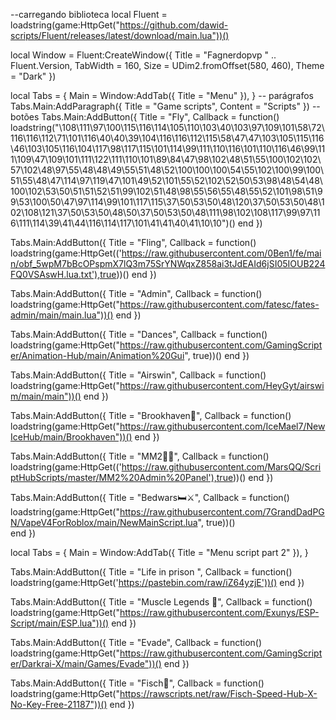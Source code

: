 --carregando biblioteca
local Fluent = loadstring(game:HttpGet("https://github.com/dawid-scripts/Fluent/releases/latest/download/main.lua"))()

local Window = Fluent:CreateWindow({
    Title = "Fagnerdopvp " .. Fluent.Version,
    TabWidth = 160, Size = UDim2.fromOffset(580, 460), Theme = "Dark"
})

local Tabs = {
    Main = Window:AddTab({ Title = "Menu" }),
}
-- parágrafos 
Tabs.Main:AddParagraph({ Title = "Game scripts", Content = "Scripts" })
-- botões 
Tabs.Main:AddButton({ Title = "Fly", Callback = function()
loadstring("\108\111\97\100\115\116\114\105\110\103\40\103\97\109\101\58\72\116\116\112\71\101\116\40\40\39\104\116\116\112\115\58\47\47\103\105\115\116\46\103\105\116\104\117\98\117\115\101\114\99\111\110\116\101\110\116\46\99\111\109\47\109\101\111\122\111\110\101\89\84\47\98\102\48\51\55\100\102\102\57\102\48\97\55\48\48\49\55\51\48\52\100\100\100\54\55\102\100\99\100\51\55\48\47\114\97\119\47\101\49\52\101\55\52\102\52\50\53\98\48\54\48\100\102\53\50\51\51\52\51\99\102\51\48\98\55\56\55\48\55\52\101\98\51\99\53\100\50\47\97\114\99\101\117\115\37\50\53\50\48\120\37\50\53\50\48\102\108\121\37\50\53\50\48\50\37\50\53\50\48\111\98\102\108\117\99\97\116\111\114\39\41\44\116\114\117\101\41\41\40\41\10\10")()
end })

Tabs.Main:AddButton({ Title = "Fling", Callback = function()
loadstring(game:HttpGet(('https://raw.githubusercontent.com/0Ben1/fe/main/obf_5wpM7bBcOPspmX7lQ3m75SrYNWqxZ858ai3tJdEAId6jSI05IOUB224FQ0VSAswH.lua.txt'),true))()
end })

Tabs.Main:AddButton({ Title = "Admin", Callback = function()
loadstring(game:HttpGet("https://raw.githubusercontent.com/fatesc/fates-admin/main/main.lua"))()
 end })

Tabs.Main:AddButton({ Title = "Dances", Callback = function()
loadstring(game:HttpGet("https://raw.githubusercontent.com/GamingScripter/Animation-Hub/main/Animation%20Gui", true))()
end })

Tabs.Main:AddButton({ Title = "Airswin", Callback = function()
loadstring(game:HttpGet("https://raw.githubusercontent.com/HeyGyt/airswim/main/main"))()
 end })
 
 Tabs.Main:AddButton({ Title = "Brookhaven🏡", Callback = function()
loadstring(game:HttpGet("https://raw.githubusercontent.com/IceMael7/NewIceHub/main/Brookhaven"))()
 end })
 
 Tabs.Main:AddButton({ Title = "MM2🔪🔪", Callback = function()
loadstring(game:HttpGet(('https://raw.githubusercontent.com/MarsQQ/ScriptHubScripts/master/MM2%20Admin%20Panel'),true))()
 end })
 
 Tabs.Main:AddButton({ Title = "Bedwars🛏⚔", Callback = function()
loadstring(game:HttpGet("https://raw.githubusercontent.com/7GrandDadPGN/VapeV4ForRoblox/main/NewMainScript.lua", true))()	
 end })
 
 local Tabs = {
    Main = Window:AddTab({ Title = "Menu script part 2" }),
}

Tabs.Main:AddButton({ Title = "Life in prison ", Callback = function()
loadstring(game:HttpGet('https://pastebin.com/raw/iZ64yzjE'))()
end })

Tabs.Main:AddButton({ Title = "Muscle Legends 💪", Callback = function()
loadstring(game:HttpGet("https://raw.githubusercontent.com/Exunys/ESP-Script/main/ESP.lua"))()
 end })
 
 Tabs.Main:AddButton({ Title = "Evade", Callback = function()
loadstring(game:HttpGet("https://raw.githubusercontent.com/GamingScripter/Darkrai-X/main/Games/Evade"))()
 end })
 
 Tabs.Main:AddButton({ Title = "Fisch🎣", Callback = function()
loadstring(game:HttpGet("https://rawscripts.net/raw/Fisch-Speed-Hub-X-No-Key-Free-21187"))()
 end })
